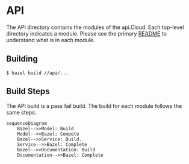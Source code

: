 # API

The API directory contains the modules of the api.Cloud.
Each top-level directory indicates a module. Please see the 
primary [README](../README.md) to understand what is in each module.

## Building

```shell
$ bazel build //api/...
```

## Build Steps
The API build is a pass fail build. The build for each module
follows the same steps:

```mermaid
sequenceDiagram
    Bazel-->>Model: Build
    Model-->>Bazel: Compete
    Bazel-->>Service: Build.
    Service-->>Bazel: Complete
    Bazel-->>Documentation: Build
    Documentation-->>Bazel: Complete
```

